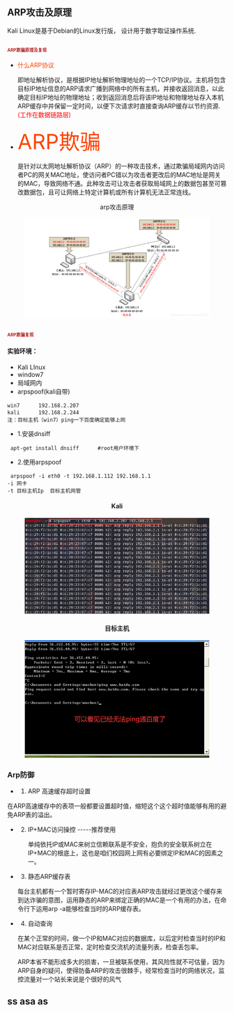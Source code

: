 ## ARP攻击及原理

Kali Linux是基于Debian的Linux发行版， 设计用于数字取证操作系统.


 ### <font color =#B22222 size=1>ARP欺骗原理及复现</font>
* <font color =#FF4500 >什么ARP协议</font><br>

    即地址解析协议，是根据IP地址解析物理地址的一个TCP/IP协议。主机将包含目标IP地址信息的ARP请求广播到网络中的所有主机，并接收返回消息，以此确定目标IP地址的物理地址；收到返回消息后将该IP地址和物理地址存入本机ARP缓存中并保留一定时间，以便下次请求时直接查询ARP缓存以节约资源.<br>
    <font color =#FF0000>(工作在数据链路层)</font>
*   <font color =#FF4500 size=9px>ARP欺骗</font><br>

    是针对以太网地址解析协议（ARP）的一种攻击技术，通过欺骗局域网内访问者PC的网关MAC地址，使访问者PC错以为攻击者更改后的MAC地址是网关的MAC，导致网络不通。此种攻击可让攻击者获取局域网上的数据包甚至可篡改数据包，且可让网络上特定计算机或所有计算机无法正常连线。<br>
    
   <center> arp攻击原理</center>
<figure class="thumbnails">
    <img src="assets/img/通信方式1.png" alt="Screenshot of coverpage" title="Cover page">
    
</figure>

### <font color =#B22222 size=1>ARP欺骗复现</font>

#### 实验环境：
  
  - Kali LInux
  - window7
  - 局域网内
  - arpspoof(kali自带)
```IP
win7      192.168.2.207
kali      192.168.2.244
注：目标主机（win7）ping一下百度确定能够上网
```
  * 1.安装dnsiff
```dnsiff是一个著名的网络嗅探工具包，高级口令嗅探工具，综合性网络嗅探工具包
 apt-get install dnsiff      #root用户环境下
```  
  * 2.使用arpspoof
```命令
 arpspoof -i eth0 -t 192.168.1.112 192.168.1.1     
-i 网卡
-t 目标主机Ip  目标主机网管
```
#### <center> Kali</center>  
<figure class="thumbnails">
    <img src="assets/img/Kali.png" alt="Screenshot of coverpage" title="Cover page">
</figure>

#### <center> 目标主机</center>  
<figure class="thumbnails">
    <img src="assets/img/目标主机.png" alt="Screenshot of coverpage" title="Cover page">
</figure>



### Arp防御

  - 1. ARP 高速缓存超时设置
  

  在ARP高速缓存中的表项一般都要设置超时值，缩短这个这个超时值能够有用的避免ARP表的溢出。

  - 2. IP+MAC访问操控   -----推荐使用

        单纯依托IP或MAC来树立信赖联系是不安全，抱负的安全联系树立在IP+MAC的根底上，这也是咱们校园网上网有必要绑定IP和MAC的因素之一。

  - 3. 静态ARP缓存表

      每台主机都有一个暂时寄存IP-MAC的对应表ARP攻击就经过更改这个缓存来到达诈骗的意图，运用静态的ARP来绑定正确的MAC是一个有用的办法，在命令行下运用arp -a能够检查当时的ARP缓存表。

  - 4. 自动查询

      在某个正常的时间，做一个IP和MAC对应的数据库，以后定时检查当时的IP和MAC对应联系是否正常，定时检查交流机的流量列表，检查丢包率。

      ARP本省不能形成多大的损害，一旦被联系使用，其风险性就不可估量，因为ARP自身的疑问，使得防备ARP的攻击很棘手，经常检查当时的网络状况，监控流量对一个站长来说是个很好的风气
    
## ss asa as 